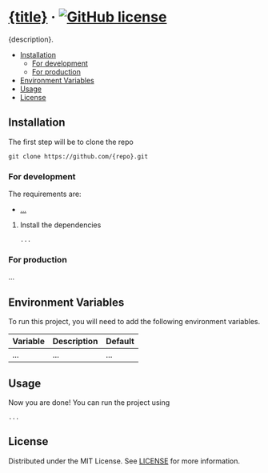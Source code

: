 # [{title}](./README.md) &middot; [![GitHub license]](./LICENSE)

{description}.

<!-- Table of Contents -->

- [Installation](#installation)
    - [For development](#for-development)
    - [For production](#for-production)
- [Environment Variables](#environment-variables)
- [Usage](#usage)
- [License](#license)

## Installation

The first step will be to clone the repo

```shell
git clone https://github.com/{repo}.git
```

### For development

The requirements are:

* [...]()

1. Install the dependencies
   ```shell
   ...
   ```

### For production

...

## Environment Variables

To run this project, you will need to add the following environment variables.

| Variable | Description | Default |
|----------|-------------|---------|
| ...      | ...         | ...     |

## Usage

Now you are done! You can run the project using

```shell
...
```

## License

Distributed under the MIT License. See [LICENSE](./LICENSE) for more information.


<!-- Shields.io links -->

[gitHub license]: https://img.shields.io/badge/license-MIT-blue.svg
